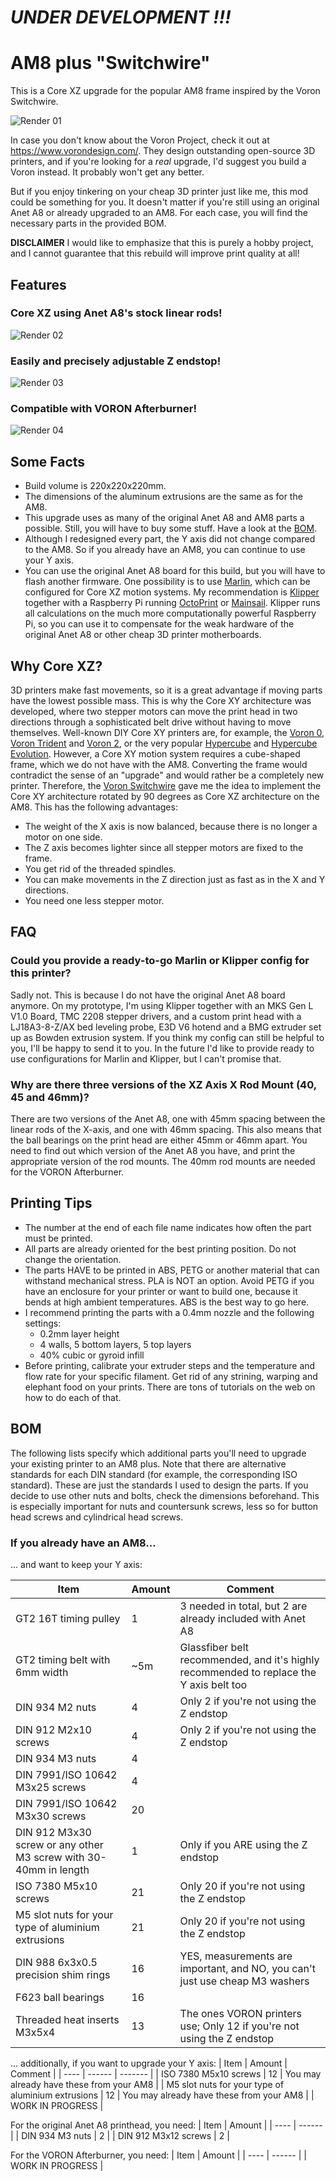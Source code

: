 # *UNDER DEVELOPMENT !!!*

# AM8 plus "Switchwire"
This is a Core XZ upgrade for the popular AM8 frame inspired by the Voron Switchwire.

![Render 01](Images/Render%2001.png)

In case you don't know about the Voron Project, check it out at https://www.vorondesign.com/. They design outstanding open-source 3D printers, and if you're looking for a *real* upgrade, I'd suggest you build a Voron instead. It probably won't get any better.

But if you enjoy tinkering on your cheap 3D printer just like me, this mod could be something for you. It doesn't matter if you're still using an original Anet A8 or already upgraded to an AM8. For each case, you will find the necessary parts in the provided BOM. 

__DISCLAIMER__
I would like to emphasize that this is purely a hobby project, and I cannot guarantee that this rebuild will improve print quality at all!

## Features
### Core XZ using Anet A8's stock linear rods!
![Render 02](Images/Render%2002.png)
### Easily and precisely adjustable Z endstop!
![Render 03](Images/Render%2003.png)
### Compatible with VORON Afterburner!
![Render 04](Images/Render%2004.png)

## Some Facts
* Build volume is 220x220x220mm.
* The dimensions of the aluminum extrusions are the same as for the AM8.
* This upgrade uses as many of the original Anet A8 and AM8 parts a possible. Still, you will have to buy some stuff. Have a look at the [BOM](#bom).
* Although I redesigned every part, the Y axis did not change compared to the AM8. So if you already have an AM8, you can continue to use your Y axis.
* You can use the original Anet A8 board for this build, but you will have to flash another firmware. One possibility is to use [Marlin](https://marlinfw.org/), which can be configured for Core XZ motion systems. My recommendation is [Klipper](https://www.klipper3d.org/) together with a Raspberry Pi running [OctoPrint](https://octoprint.org/) or [Mainsail](https://docs.mainsail.xyz/). Klipper runs all calculations on the much more computationally powerful Raspberry Pi, so you can use it to compensate for the weak hardware of the original Anet A8 or other cheap 3D printer motherboards.

## Why Core XZ?
3D printers make fast movements, so it is a great advantage if moving parts have the lowest possible mass. This is why the Core XY architecture was developed, where two stepper motors can move the print head in two directions through a sophisticated belt drive without having to move themselves. Well-known DIY Core XY printers are, for example, the [Voron 0](https://www.vorondesign.com/voron0.1), [Voron Trident](https://www.vorondesign.com/voron_trident) and [Voron 2](https://www.vorondesign.com/voron2.4), or the very popular [Hypercube](https://www.thingiverse.com/thing:1752766) and [Hypercube Evolution](https://www.thingiverse.com/thing:2254103).
However, a Core XY motion system requires a cube-shaped frame, which we do not have with the AM8. Converting the frame would contradict the sense of an "upgrade" and would rather be a completely new printer. Therefore, the [Voron Switchwire](https://www.vorondesign.com/voron_switchwire) gave me the idea to implement the Core XY architecture rotated by 90 degrees as Core XZ architecture on the AM8. This has the following advantages:
* The weight of the X axis is now balanced, because there is no longer a motor on one side.
* The Z axis becomes lighter since all stepper motors are fixed to the frame.
* You get rid of the threaded spindles.
* You can make movements in the Z direction just as fast as in the X and Y directions.
* You need one less stepper motor.

## FAQ
### Could you provide a ready-to-go Marlin or Klipper config for this printer?
Sadly not. This is because I do not have the original Anet A8 board anymore. On my prototype, I'm using Klipper together with an MKS Gen L V1.0 Board, TMC 2208 stepper drivers, and a custom print head with a LJ18A3-8-Z/AX bed leveling probe, E3D V6 hotend and a BMG extruder set up as Bowden extrusion system. If you think my config can still be helpful to you, I'll be happy to send it to you. In the future I'd like to provide ready to use configurations for Marlin and Klipper, but I can't promise that.
### Why are there three versions of the XZ Axis X Rod Mount (40, 45 and 46mm)?
There are two versions of the Anet A8, one with 45mm spacing between the linear rods of the X-axis, and one with 46mm spacing. This also means that the ball bearings on the print head are either 45mm or 46mm apart. You need to find out which version of the Anet A8 you have, and print the appropriate version of the rod mounts. The 40mm rod mounts are needed for the VORON Afterburner.

## Printing Tips
* The number at the end of each file name indicates how often the part must be printed.
* All parts are already oriented for the best printing position. Do not change the orientation.
* The parts HAVE to be printed in ABS, PETG or another material that can withstand mechanical stress. PLA is NOT an option. Avoid PETG if you have an enclosure for your printer or want to build one, because it bends at high ambient temperatures. ABS is the best way to go here.
* I recommend printing the parts with a 0.4mm nozzle and the following settings:
  * 0.2mm layer height
  * 4 walls, 5 bottom layers, 5 top layers
  * 40% cubic or gyroid infill
* Before printing, calibrate your extruder steps and the temperature and flow rate for your specific filament. Get rid of any strining, warping and elephant food on your prints. There are tons of tutorials on the web on how to do each of that.

## BOM
The following lists specify which additional parts you'll need to upgrade your existing printer to an AM8 plus. Note that there are alternative standards for each DIN standard (for example, the corresponding ISO standard). These are just the standards I used to design the parts. If you decide to use other nuts and bolts, check the dimensions beforehand. This is especially important for nuts and countersunk screws, less so for button head screws and cylindrical head screws.

### If you already have an AM8...
... and want to keep your Y axis:

| Item | Amount | Comment |
| ---- | ------ | ------- |
| GT2 16T timing pulley | 1 | 3 needed in total, but 2 are already included with Anet A8 |
| GT2 timing belt with 6mm width | ~5m | Glassfiber belt recommended, and it's highly recommended to replace the Y axis belt too |
| DIN 934 M2 nuts | 4 | Only 2 if you're not using the Z endstop |
| DIN 912 M2x10 screws | 4 | Only 2 if you're not using the Z endstop |
| DIN 934 M3 nuts | 4 |
| DIN 7991/ISO 10642 M3x25 screws | 4 |
| DIN 7991/ISO 10642 M3x30 screws | 20 |
| DIN 912 M3x30 screw or any other M3 screw with 30-40mm in length | 1 | Only if you ARE using the Z endstop |
| ISO 7380 M5x10 screws | 21 | Only 20 if you're not using the Z endstop |
| M5 slot nuts for your type of aluminium extrusions | 21 | Only 20 if you're not using the Z endstop |
| DIN 988 6x3x0.5 precision shim rings | 16 | YES, measurements are important, and NO, you can't just use cheap M3 washers |
| F623 ball bearings | 16 |
| Threaded heat inserts M3x5x4 | 13 | The ones VORON printers use; Only 12 if you're not using the Z endstop |

... additionally, if you want to upgrade your Y axis:
| Item | Amount | Comment |
| ---- | ------ | ------- |
| ISO 7380 M5x10 screws | 12 | You may already have these from your AM8 |
| M5 slot nuts for your type of aluminium extrusions | 12 | You may already have these from your AM8 |
| WORK IN PROGRESS |

For the original Anet A8 printhead, you need:
| Item | Amount |
| ---- | ------ |
| DIN 934 M3 nuts | 2 |
| DIN 912 M3x12 screws | 2 |

For the VORON Afterburner, you need:
| Item | Amount |
| ---- | ------ |
| WORK IN PROGRESS |
